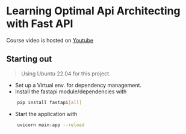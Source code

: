 # Learning Optimal Api Architecting with Fast API

Course video is hosted on [Youtube](https://youtu.be/0sOvCWFmrtA?list=PL1rYsxRTxo1KBas9ljQv999UGGfRKx7VP)

## Starting out

> Using Ubuntu 22.04 for this project.

- Set up a Virtual env. for dependency management.
- Install the fastapi module/dependencies with

``` Bash
    pip install fastapi[all]
```
- Start the application with 

``` Bash
    uvicorn main:app --reload

```